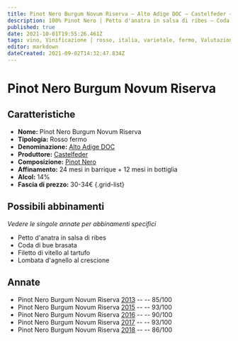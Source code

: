 ```yaml
---
title: Pinot Nero Burgum Novum Riserva – Alto Adige DOC – Castelfeder – Alto-Adige (IT) – 30-34€ – 3★-5★
description: 100% Pinot Nero | Petto d'anatra in salsa di ribes – Coda di bue brasata – Filetto di vitello al tartufo – Lombata d'agnello al crescione 
published: true
date: 2021-10-01T19:55:26.461Z
tags: vino, Vinificazione | rosso, italia, varietale, fermo, Valutazioni | 5 stelle, Regione vino | Alto-Adige, Alimento | anatra, Alimento-dettagli | petto, Aromatizzazione | in salsa di ribes, Coda di bue brasata, Filetto di vitello al tartufo, Alimento | agnello, Alimento-dettagli | lombata, Aromatizzazione | al crescione, Prezzi | 30-34€
editor: markdown
dateCreated: 2021-09-02T14:32:47.834Z
---
```


# Pinot Nero Burgum Novum Riserva

## Caratteristiche
- **Nome:** Pinot Nero Burgum Novum Riserva
- **Tipologia:** Rosso fermo
- **Denominazione:** [Alto Adige DOC](/denominazioni/Italia/Alto-Adige/DOC/Alto-Adige)
- **Produttore:** [Castelfeder](/produttori/Italia/Alto-Adige/Castelfeder) 
- **Composizione:** [Pinot Nero](/vitigni/Francia/bacca-nera/pinot-nero)
- **Affinamento:** 24 mesi in barrique + 12 mesi in bottiglia
- **Alcol:** 14%
- **Fascia di prezzo:** 30-34€
{.grid-list}

## Possibili abbinamenti
*Vedere le singole annate per abbinamenti specifici*

- Petto d'anatra in salsa di ribes
- Coda di bue brasata
- Filetto di vitello al tartufo
- Lombata d'agnello al crescione


## Annate
- Pinot Nero Burgum Novum Riserva [2013](/vini/Italia/Alto-Adige/Castelfeder/Pinot-Nero-Burgum-Novum-Riserva/2013) -- <span class="star-3"></span> -- 85/100 
- Pinot Nero Burgum Novum Riserva [2015](/vini/Italia/Alto-Adige/Castelfeder/Pinot-Nero-Burgum-Novum-Riserva/2015) -- <span class="star-5"></span> -- 93/100 
- Pinot Nero Burgum Novum Riserva [2016](/vini/Italia/Alto-Adige/Castelfeder/Pinot-Nero-Burgum-Novum-Riserva/2016) -- <span class="star-4"></span> -- 90/100  
- Pinot Nero Burgum Novum Riserva [2017](/vini/Italia/Alto-Adige/Castelfeder/Pinot-Nero-Burgum-Novum-Riserva/2017) -- <span class="star-5"></span> -- 93/100 
- Pinot Nero Burgum Novum Riserva [2018](/vini/Italia/Alto-Adige/Castelfeder/Pinot-Nero-Burgum-Novum-Riserva/2018) -- <span class="star-3"></span> -- 86/100 
 